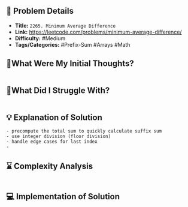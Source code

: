 ## 📝 Problem Details

- **Title:** `2265. Minimum Average Difference`
- **Link:** https://leetcode.com/problems/minimum-average-difference/
- **Difficulty:** #Medium 
- **Tags/Categories:** #Prefix-Sum #Arrays #Math 

## 💭What Were My Initial Thoughts?

```

```

## 🤔What Did I Struggle With?

```

```

## 💡 Explanation of Solution

```
- precompute the total sum to quickly calculate suffix sum
- use integer division (floor division)
- handle edge cases for last index
- 
```

## ⌛ Complexity Analysis

```

```

## 💻 Implementation of Solution

```cpp

```